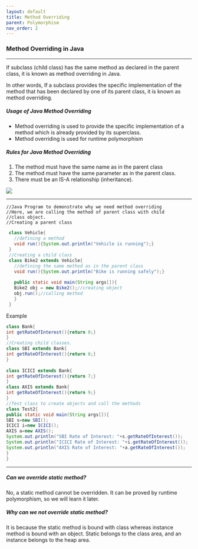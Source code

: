 ```yaml
---
layout: default
title: Method Overriding
parent: Polymorphism
nav_order: 2
---
```

### Method Overriding in Java

-------

If subclass (child class) has the same method as declared in the parent class, it is known as method overriding in Java.

In other words, If a subclass provides the specific implementation of the method that has been declared by one of its parent class, it is known as method overriding.

##### Usage of Java Method Overriding

   - Method overriding is used to provide the specific implementation of a method which is already provided by its superclass.
   - Method overriding is used for runtime polymorphism

##### Rules for Java Method Overriding


   1. The method must have the same name as in the parent class
   2. The method must have the same parameter as in the parent class.
   3. There must be an IS-A relationship (inheritance).
   
![](https://static.javatpoint.com/images/java-rules-for-method-overriding.png)


-----

    //Java Program to demonstrate why we need method overriding  
    //Here, we are calling the method of parent class with child  
    //class object.  
    //Creating a parent class  
```java
 class Vehicle{  
   //defining a method  
   void run(){System.out.println("Vehicle is running");}  
 }  
 //Creating a child class  
 class Bike2 extends Vehicle{  
   //defining the same method as in the parent class  
   void run(){System.out.println("Bike is running safely");}  
   
   public static void main(String args[]){  
   Bike2 obj = new Bike2();//creating object  
   obj.run();//calling method  
   }  
 }  
```


Example
```java
class Bank{  
int getRateOfInterest(){return 0;}  
}  
//Creating child classes.  
class SBI extends Bank{  
int getRateOfInterest(){return 8;}  
}  
  
class ICICI extends Bank{  
int getRateOfInterest(){return 7;}  
}  
class AXIS extends Bank{  
int getRateOfInterest(){return 9;}  
}  
//Test class to create objects and call the methods  
class Test2{  
public static void main(String args[]){  
SBI s=new SBI();  
ICICI i=new ICICI();  
AXIS a=new AXIS();  
System.out.println("SBI Rate of Interest: "+s.getRateOfInterest());  
System.out.println("ICICI Rate of Interest: "+i.getRateOfInterest());  
System.out.println("AXIS Rate of Interest: "+a.getRateOfInterest());  
}  
} 
```

-------

##### Can we override static method?
No, a static method cannot be overridden. It can be proved by runtime polymorphism, so we will learn it later.

##### Why can we not override static method?
It is because the static method is bound with class whereas instance method is bound with an object. Static belongs to the class area, and an instance belongs to the heap area. 

